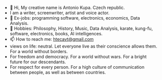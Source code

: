 - 👋 Hi, My creative name is Antonio Kupa. Czech republic.
- I am a writer, screenwriter, artist and voice actor.
- 👀 Ex-jobs: programming software, electronics, economics, Data Analysis.
- 🌱 Hobbies: Philosophy, History, Music,
   Data Analysis, karate, kung-fu, software, electronics, books, AI intelligences. 
- 📫 How to reach me: htecavt@gmail.com
- views on life: neutral. Let everyone live as their conscience allows them. For a world without borders.
- For freedom and democracy. For a world without wars. For a bright future for our descendants.
- For respect for every person. For a high culture of communication between people, as well as between countries.


<!---
ishPLC/ishPLC is a ✨ special ✨ repository because its `README.md` (this file) appears on your GitHub profile.
You can click the Preview link to take a look at your changes.
--->
